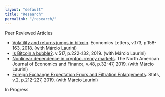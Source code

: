 ```yaml
---
layout: "default"
title: "Research"
permalink: "/research/"
---
```


Peer Reviewed Articles

- [Volatility and returns jumps in bitcoin](https://doi.org/10.1016/j.econlet.2018.10.011). Economics Letters, v.173, p.158-163, 2018. (with Márcio Laurini)
- [Is Bitcoin a bubble?](https://doi.org/10.1016/j.physa.2018.11.031). v.517, p.222-232, 2019. (with Márcio Laurini)
- [Nonlinear dependence in cryptocurrency markets](https://doi.org/10.1016/j.najef.2019.01.015). The North American Journal of Economics and Finance, v.48, p.32-47, 2019. (with Márcio Laurini)
- [Foreign Exchange Expectation Errors and Filtration Enlargements](https://doi.org/10.3390/stats2020016). Stats, v.2, p.212-227, 2019. (with Márcio Laurini)

In Progress
